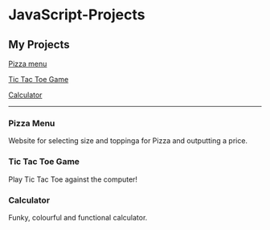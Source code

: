 # JavaScript-Projects

## My Projects

[Pizza menu](4myNicole/JavaScript-Projects/tree/main/Pizza_Project)

[Tic Tac Toe Game]()

[Calculator]()

<hr>

### Pizza Menu
Website for selecting size and toppinga for Pizza and outputting a price.

### Tic Tac Toe Game
Play Tic Tac Toe against the computer! 

### Calculator
Funky, colourful and functional calculator.
